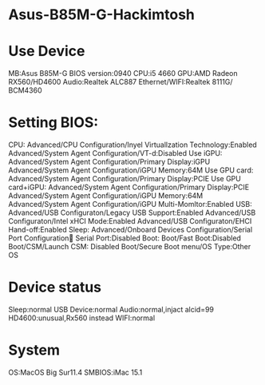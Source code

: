 # Asus-B85M-G-Hackimtosh 

# Use Device
MB:Asus B85M-G
BIOS version:0940
CPU:i5 4660
GPU:AMD Radeon RX560/HD4600
Audio:Realtek ALC887
Ethernet/WIFI:Realtek 8111G/ BCM4360

# Setting BIOS:
CPU:
Advanced/CPU Configuration/Inyel Virtuallzation Technology:Enabled
Advanced/System Agent Configuration/VT-d:Disabled
Use iGPU:
Advanced/System Agent Configuration/Primary Display:iGPU
Advanced/System Agent Configuration/iGPU Memory:64M
Use GPU card:
Advanced/System Agent Configuration/Primary Display:PCIE
Use GPU card+iGPU:
Advanced/System Agent Configuration/Primary Display:PCIE
Advanced/System Agent Configuration/iGPU Memory:64M
Advanced/System Agent Configuration/iGPU Multi-Momltor:Enabled
USB:
Advanced/USB Configuraton/Legacy USB Support:Enabled
Advanced/USB Configuraton/Intel xHCI Mode:Enabled
Advanced/USB Configuraton/EHCI Hand-off:Enabled
Sleep:
Advanced/Onboard Devices Configuration/Serial Port Configuration Serial Port:Disabled
Boot:
Boot/Fast Boot:Disabled
Boot/CSM/Launch CSM: Disabled
Boot/Secure Boot menu/OS Type:Other OS

# Device status
Sleep:normal
USB Device:normal
Audio:normal,injact alcid=99
HD4600:unusual,Rx560 instead
WIFI:normal

# System
OS:MacOS Big Sur11.4
SMBIOS:iMac 15.1
